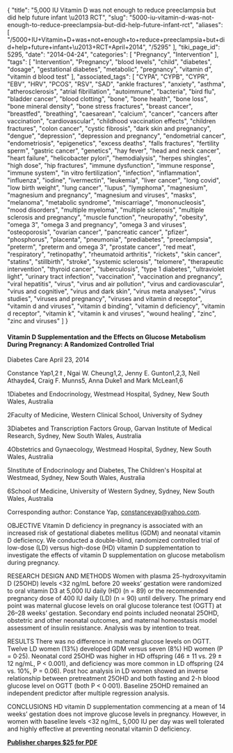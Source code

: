 {
    "title": "5,000 IU Vitamin D was not enough to reduce preeclampsia but did help future infant \u2013 RCT",
    "slug": "5000-iu-vitamin-d-was-not-enough-to-reduce-preeclampsia-but-did-help-future-infant-rct",
    "aliases": [
        "/5000+IU+Vitamin+D+was+not+enough+to+reduce+preeclampsia+but+did+help+future+infant+\u2013+RCT+April+2014",
        "/5295"
    ],
    "tiki_page_id": 5295,
    "date": "2014-04-24",
    "categories": [
        "Pregnancy",
        "Intervention"
    ],
    "tags": [
        "Intervention",
        "Pregnancy",
        "blood levels",
        "child",
        "diabetes",
        "dosage",
        "gestational diabetes",
        "metabolic",
        "pregnancy",
        "vitamin d",
        "vitamin d blood test"
    ],
    "associated_tags": [
        "CYPA",
        "CYPB",
        "CYPR",
        "EBV",
        "HRV",
        "PCOS",
        "RSV",
        "SAD",
        "ankle fractures",
        "anxiety",
        "asthma",
        "atherosclerosis",
        "atrial fibrillation",
        "autoimmune",
        "bacteria",
        "bird flu",
        "bladder cancer",
        "blood clotting",
        "bone",
        "bone health",
        "bone loss",
        "bone mineral density",
        "bone stress fractures",
        "breast cancer",
        "breastfed",
        "breathing",
        "caesarean",
        "calcium",
        "cancer",
        "cancers after vaccination",
        "cardiovascular",
        "childhood vaccination effects",
        "children fractures",
        "colon cancer",
        "cystic fibrosis",
        "dark skin and pregnancy",
        "dengue",
        "depression",
        "depression and pregnancy",
        "endometrial cancer",
        "endometriosis",
        "epigenetics",
        "excess deaths",
        "falls fractures",
        "fertility sperm",
        "gastric cancer",
        "genetics",
        "hay fever",
        "head and neck cancer",
        "heart failure",
        "helicobacter pylori",
        "hemodialysis",
        "herpes shingles",
        "high dose",
        "hip fractures",
        "immune dysfunction",
        "immune response",
        "immune system",
        "in vitro fertilization",
        "infection",
        "inflammation",
        "influenza",
        "iodine",
        "ivermectin",
        "leukemia",
        "liver cancer",
        "long covid",
        "low birth weight",
        "lung cancer",
        "lupus",
        "lymphoma",
        "magnesium",
        "magnesium and pregnancy",
        "magnesium and viruses",
        "masks",
        "melanoma",
        "metabolic syndrome",
        "miscarriage",
        "mononucleosis",
        "mood disorders",
        "multiple myeloma",
        "multiple sclerosis",
        "multiple sclerosis and pregnancy",
        "muscle function",
        "neuropathy",
        "obesity",
        "omega 3",
        "omega 3 and pregnancy",
        "omega 3 and viruses",
        "osteoporosis",
        "ovarian cancer",
        "pancreatic cancer",
        "pfizer",
        "phosphorus",
        "placenta",
        "pneumonia",
        "prediabetes",
        "preeclampsia",
        "preterm",
        "preterm and omega 3",
        "prostate cancer",
        "red meat",
        "respiratory",
        "retinopathy",
        "rheumatoid arthritis",
        "rickets",
        "skin cancer",
        "statins",
        "stillbirth",
        "stroke",
        "systemic sclerosis",
        "telomere",
        "therapeutic intervention",
        "thyroid cancer",
        "tuberculosis",
        "type 1 diabetes",
        "ultraviolet light",
        "urinary tract infection",
        "vaccination",
        "vaccination and pregnancy",
        "viral hepatitis",
        "virus",
        "virus and air pollution",
        "virus and cardiovascular",
        "virus and cognitive",
        "virus and dark skin",
        "virus meta analyses",
        "virus studies",
        "viruses and pregnancy",
        "viruses and vitamin d receptor",
        "vitamin d and viruses",
        "vitamin d binding",
        "vitamin d deficiency",
        "vitamin d receptor",
        "vitamin k",
        "vitamin k and viruses",
        "wound healing",
        "zinc",
        "zinc and viruses"
    ]
}


#### Vitamin D Supplementation and the Effects on Glucose Metabolism During Pregnancy: A Randomized Controlled Trial

Diabetes Care April 23, 2014 

Constance Yap1,2⇑, Ngai W. Cheung1,2, Jenny E. Gunton1,2,3, Neil Athayde4, Craig F. Munns5, Anna Duke1 and Mark McLean1,6

1Diabetes and Endocrinology, Westmead Hospital, Sydney, New South Wales, Australia

2Faculty of Medicine, Western Clinical School, University of Sydney

3Diabetes and Transcription Factors Group, Garvan Institute of Medical Research, Sydney, New South Wales, Australia

4Obstetrics and Gynaecology, Westmead Hospital, Sydney, New South Wales, Australia

5Institute of Endocrinology and Diabetes, The Children's Hospital at Westmead, Sydney, New South Wales, Australia

6School of Medicine, University of Western Sydney, Sydney, New South Wales, Australia

Corresponding author: Constance Yap, constanceyap@yahoo.com.

OBJECTIVE Vitamin D deficiency in pregnancy is associated with an increased risk of gestational diabetes mellitus (GDM) and neonatal vitamin D deficiency. We conducted a double-blind, randomized controlled trial of low-dose (LD) versus high-dose (HD) vitamin D supplementation to investigate the effects of vitamin D supplementation on glucose metabolism during pregnancy.

RESEARCH DESIGN AND METHODS Women with plasma 25-hydroxyvitamin D (25OHD) levels <32 ng/mL before 20 weeks’ gestation were randomized to oral vitamin D3 at 5,000 IU daily (HD) (n = 89) or the recommended pregnancy dose of 400 IU daily (LD) (n = 90) until delivery. The primary end point was maternal glucose levels on oral glucose tolerance test (OGTT) at 26–28 weeks’ gestation. Secondary end points included neonatal 25OHD, obstetric and other neonatal outcomes, and maternal homeostasis model assessment of insulin resistance. Analysis was by intention to treat.

RESULTS There was no difference in maternal glucose levels on OGTT. Twelve LD women (13%) developed GDM versus seven (8%) HD women (P = 0·25). Neonatal cord 25OHD was higher in HD offspring (46 ± 11 vs. 29 ± 12 ng/mL, P < 0.001), and deficiency was more common in LD offspring (24 vs. 10%, P = 0.06). Post hoc analysis in LD women showed an inverse relationship between pretreatment 25OHD and both fasting and 2-h blood glucose level on OGTT (both P < 0·001). Baseline 25OHD remained an independent predictor after multiple regression analysis.

CONCLUSIONS HD vitamin D supplementation commencing at a mean of 14 weeks’ gestation does not improve glucose levels in pregnancy. However, in women with baseline levels <32 ng/mL, 5,000 IU per day was well tolerated and highly effective at preventing neonatal vitamin D deficiency.

 **[Publisher charges $25 for PDF](http://care.diabetesjournals.org/content/early/2014/04/18/dc14-0155.full.pdf+html)**